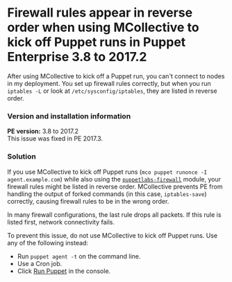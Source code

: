 # Firewall rules appear in reverse order when using MCollective to kick off Puppet runs in Puppet Enterprise 3.8 to 2017.2
<p>After using MCollective to kick off a Puppet run, you can't connect to nodes in my deployment. You set up firewall rules correctly, but when you run <code>iptables -L</code> or look at <code>/etc/sysconfig/iptables</code>, they are listed in reverse order. </p>
<h3 id="version-and-installation-information">Version and installation information</h3>
<p><strong>PE version:</strong> 3.8 to 2017.2<br>This issue was fixed in PE 2017.3. </p>
<h3 id="solution">Solution</h3>
<p>If you use MCollective to kick off Puppet runs (<code>mco puppet runonce -I agent.example.com</code>) while also using the <a href="https://forge.puppet.com/modules/puppetlabs/firewall"><code>puppetlabs-firewall</code></a> module, your firewall rules might be listed in reverse order. MCollective prevents PE from handling the output of forked commands (in this case, <code>iptables-save</code>) correctly, causing firewall rules to be in the wrong order.</p>
<p>In many firewall configurations, the last rule drops all packets. If this rule is listed first, network connectivity fails.</p>
<p>To prevent this issue, do not use MCollective to kick off Puppet runs. Use any of the following instead:</p>
<ul>
<li>Run <code>puppet agent -t</code> on the command line.</li>
<li>Use a Cron job.</li>
<li>Click <a href="https://github.com/puppetlabs/docs-archive/blob/main/pe/2017.2/console_classes_groups_running_puppet.md#run-puppet-on-a-node-from-the-console">Run Puppet</a> in the console.</li>
</ul>
